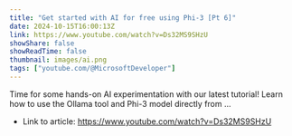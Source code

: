 ```yaml
---
title: "Get started with AI for free using Phi-3 [Pt 6]"
date: 2024-10-15T16:00:13Z
link: https://www.youtube.com/watch?v=Ds32MS9SHzU
showShare: false
showReadTime: false
thumbnail: images/ai.png
tags: ["youtube.com/@MicrosoftDeveloper"]
---
```

Time for some hands-on AI experimentation with our latest tutorial! Learn how to use the Ollama tool and Phi-3 model directly from ...

- Link to article: https://www.youtube.com/watch?v=Ds32MS9SHzU